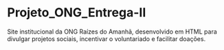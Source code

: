 # Projeto_ONG_Entrega-II
Site institucional da ONG Raízes do Amanhã, desenvolvido em HTML para divulgar projetos sociais, incentivar o voluntariado e facilitar doações.
